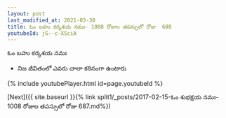 ```yaml
---
layout: post
last_modified_at: 2021-03-30
title: ఓం బహు కర్కశయ నమః- 1008 రోజుల తపస్సులో రోజు  688
youtubeId: jG--c-XSciA
---
```

 
 
 ఓం బహు కర్కశయ నమః  
 
 -  నిజ జీవితంలో ఎవరు చాలా కఠినంగా ఉంటారు 
 
  
 
  
 
 
 
 
 
 


{% include youtubePlayer.html id=page.youtubeId %}
 
[Next]({{ site.baseurl }}{% link  split1/_posts/2017-02-15-ఓం శుభక్షయ నమః- 1008 రోజుల తపస్సులో రోజు  687.md%})
 
